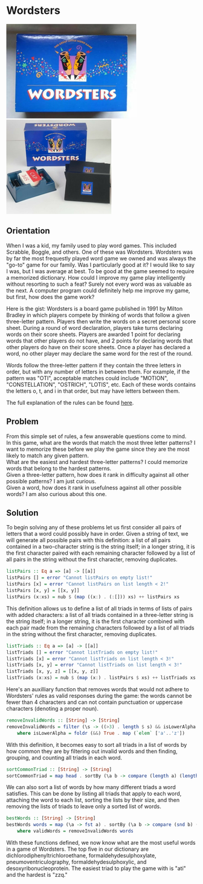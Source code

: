 # Wordsters

<img src="https://raw.githubusercontent.com/CharlesOB/Wordsters/main/wordsters_box.jpg" height="250"> <img src="https://raw.githubusercontent.com/CharlesOB/Wordsters/main/wordsters_parts.jpg" height="250">

## Orientation
When I was a kid, my family used to play word games. This included Scrabble, Boggle, and others. One of these was Wordsters. Wordsters was by far the most frequestly played word game we owned and was always the "go-to" game for our family. Was I particularly good at it? I would like to say I was, but I was average at best. To be good at the game seemed to require a memorized dictionary. How could I improve my game play intelligently without resorting to such a feat? Surely not every word was as valuable as the next. A computer program could definitely help me improve my game, but first, how does the game work?

Here is the gist: Wordsters is a board game published in 1991 by Milton Bradley in which players compete by thinking of words that follow a given three-letter pattern. Players then write the words on a secret personal score sheet. During a round of word declaration, players take turns declaring words on their score sheets. Players are awarded 1 point for declaring words that other players do not have, and 2 points for declaring words that other players do have on their score sheets. Once a player has declared a word, no other player may declare the same word for the rest of the round. 

Words follow the three-letter pattern if they contain the three letters in order, but with any number of letters in between them. For example, if the pattern was "OTI", acceptable matches could include "MOTION", "CONSTELLATION", "OSTRICH", "LOTIS", etc. Each of these words contains the letters o, t, and i in that order, but may have letters between them. 

The full explanation of the rules can be found [here](https://www.ultraboardgames.com/wordsters/game-rules.php).

## Problem
From this simple set of rules, a few answerable questions come to mind. <br/>
In this game, what are the words that match the most three letter patterns? I want to memorize these before we play the game since they are the most likely to match any given pattern. <br/>
What are the easiest and hardest three-letter patterns? I could memorize words that belong to the hardest patterns. <br/>
Given a three-letter pattern, how does it rank in difficulty against all other possible patterns? I am just curious. <br/> 
Given a word, how does it rank in usefulness against all other possible words? I am also curious about this one. 

## Solution
To begin solving any of these problems let us first consider all pairs of letters that a word could possibly have in order. Given a string of text, we will generate all possible pairs with this definition: a list of all pairs contained in a two-character string is the string itself; in a longer string, it is the first character paired with each remaining character followed by a list of all pairs in the string without the first character, removing duplicates.
```haskell
listPairs :: Eq a => [a] -> [[a]]
listPairs [] = error "Cannot listPairs on empty list!"
listPairs [x] = error "Cannot listPairs on list length < 2!"
listPairs [x, y] = [[x, y]]
listPairs (x:xs) = nub $ (map ((x:) . (:[])) xs) ++ listPairs xs
```
This definition allows us to define a list of all triads in terms of lists of pairs with added characters: a list of all triads contained in a three-letter string is the string itself; in a longer string, it is the first character combined with each pair made from the remaining characters followed by a list of all triads in the string without the first character, removing duplicates.
```haskell
listTriads :: Eq a => [a] -> [[a]]
listTriads [] = error "Cannot listTriads on empty list!"
listTriads [x] = error "Cannot listTriads on list length < 3!"
listTriads [x, y] = error "Cannot listTriads on list length < 3!"
listTriads [x, y, z] = [[x, y, z]]
listTriads (x:xs) = nub $ (map (x:) . listPairs $ xs) ++ listTriads xs
```
Here's an auxilliary function that removes words that would not adhere to Wordsters' rules as valid responses during the game: the words cannot be fewer than 4 characters and can not contain punctuation or uppercase characters (denoting a proper noun).
```haskell
removeInvalidWords :: [String] -> [String]
removeInvalidWords = filter (\s -> ((>3) . length $ s) && isLowerAlpha s)
    where isLowerAlpha = foldr (&&) True . map (`elem` ['a'..'z'])
```
With this definition, it becomes easy to sort all triads in a list of words by how common they are by filtering out invalid words and then finding, grouping, and counting all triads in each word. 
```haskell
sortCommonTriad :: [String] -> [String]
sortCommonTriad = map head . sortBy (\a b -> compare (length a) (length b)) . group . sort . concat . map listTriads . removeBadWords
```
We can also sort a list of words by how many different triads a word satisfies. This can be done by listing all triads that apply to each word, attaching the word to each list, sorting the lists by their size, and then removing the lists of triads to leave only a sorted list of words.
```haskell
bestWords :: [String] -> [String]
bestWords words = map (\a -> fst a) . sortBy (\a b -> compare (snd b) (snd a)) . zip validWords . map (length . listTriads) $ validWords
    where validWords = removeInvalidWords words
```
With these functions defined, we now know what are the most useful words in a game of Wordsters. The top five in our dictionary are dichlorodiphenyltrichloroethane, formaldehydesulphoxylate, pneumoventriculography, formaldehydesulphoxylic, and desoxyribonucleoprotein. The easiest triad to play the game with is "ati" and the hardest is "zzq."
